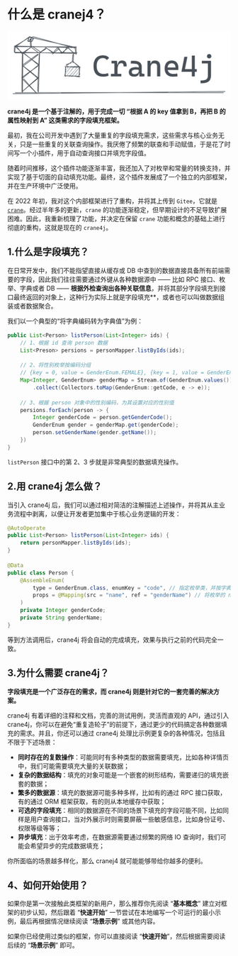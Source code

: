 # 什么是 cranej4？

![](./image-20230220150040070.png)

**crane4j 是一个基于注解的，用于完成一切 “根据 A 的 key 值拿到 B，再把 B 的属性映射到 A” 这类需求的字段填充框架。**

最初，我在公司开发中遇到了大量重复的字段填充需求，这些需求与核心业务无关，只是一些重复的关联查询操作。我厌倦了频繁的联查和手动赋值，于是花了时间写一个小插件，用于自动查询接口并填充字段值。

随着时间推移，这个插件功能逐渐丰富，我还加入了对枚举和常量的转换支持，并实现了基于切面的自动填充功能。最终，这个插件发展成了一个独立的内部框架，并在生产环境中广泛使用。

在 2022 年初，我对这个内部框架进行了重构，并将其上传到 `Gitee`，它就是 [`crane`](https://github.com/Createsequence/crane)。经过半年多的更新，`crane` 的功能逐渐稳定，但早期设计的不足导致扩展困难。因此，我重新梳理了功能，并决定在保留 `crane` 功能和概念的基础上进行彻底的重构，这就是现在的 `crane4j`。

## 1.什么是字段填充？

在日常开发中，我们不能指望直接从缓存或 DB 中查到的数据直接具备所有前端需要的字段，因此我们往往需要通过外键从各种数据源中 —— 比如 RPC 接口、枚举、字典或者 DB —— **根据外检查询出各种关联信息**，并将其部分字段填充到接口最终返回的对象上，这种行为实际上就是字段填充**，或者也可以叫做数据组装或者数据聚合。

我们以一个典型的“将字典编码转为字典值”为例：

~~~java
public List<Person> listPerson(List<Integer> ids) {
    // 1、根据 id 查询 person 数据
    List<Preson> persions = personMapper.listByIds(ids);
    
    // 2、将性别枚举按编码分组
    // {key = 0, value = GenderEnum.FEMALE}, {key = 1, value = GenderEnum.MALE}
    Map<Integer, GenderEnum> genderMap = Stream.of(GenderEnum.values())
        .collect(Collectors.toMap(GenderEnum::getCode, e -> e));

    // 3、根据 person 对象中的性别编码，为其设置对应的性别值
    persions.forEach(person -> {
        Integer genderCode = person.getGenderCode();
        GenderEnum gender = genderMap.get(genderCode);
        person.setGenderName(gender.getName());
    })
}
~~~

`listPerson` 接口中的第 2、3 步就是非常典型的数据填充操作。

## 2.用 crane4j 怎么做？

当引入 crane4j 后，我们可以通过相对简洁的注解描述上述操作，并将其从主业务流程中剥离，以便让开发者更加集中于核心业务逻辑的开发：

~~~java
@AutoOperate
public List<Person> listPerson(List<Integer> ids) {
    return personMapper.listByIds(ids);
}

@Data
public class Person {
    @AssembleEnum(
        type = GenderEnum.class, enumKey = "code", // 指定枚举类，并按字典值分组
        props = @Mapping(src = "name", ref = "genderName") // 将枚举的 name 映射到 foo 的 genderName 属性
    )
    private Integer genderCode;
    private String genderName;
}
~~~

等到方法调用后，crane4j 将会自动的完成填充，效果与执行之前的代码完全一致。

## 3.为什么需要 crane4j？

**字段填充是一个广泛存在的需求，而 crane4j 则是针对它的一套完善的解决方案。**

crane4j 有着详细的注释和文档，完善的测试用例，灵活而直观的 API，通过引入 crane4j，你可以在避免“重复造轮子”的前提下，通过更少的代码搞定各种数据填充的需求。并且，你还可以通过 crane4j 处理比示例更复杂的各种情况，包括且不限于下述场景：

+ **同时存在的复数操作**：可能同时有多种类型的数据需要填充，比如各种详情页中，我们可能需要填充大量的关联数据；
+ **复杂的数据结构**：填充的对象可能是一个嵌套的树形结构，需要递归的填充嵌套的数据；
+ **繁多的数据源**：填充的数据源可能多种多样，比如有的通过 RPC 接口获取，有的通过 ORM 框架获取，有的则从本地缓存中获取；
+ **可选的字段填充**：相同的数据源在不同的场景下填充的字段可能不同，比如同样是用户查询接口，当对外展示时则需要屏蔽一些敏感信息，比如身份证号、权限等级等等；
+ **异步填充**：出于效率考虑，在数据源需要通过频繁的网络 IO 查询时，我们可能会希望异步的完成数据填充；

你所面临的场景越多样化，那么 cranej4 就可能能够带给你越多的便利。

## 4、如何开始使用？

如果你是第一次接触此类框架的新用户，那么推荐你先阅读 “**基本概念**” 建立对框架的初步认知，然后跟着 “**快速开始**” 一节尝试在本地编写一个可运行的最小示例，最后再根据情况继续阅读 “**场景示例**” 或其他内容。

如果你已经使用过类似的框架，你可以直接阅读 “**快速开始**”，然后根据需要阅读后续的 “**场景示例**” 即可。
